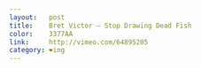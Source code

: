 ```yaml
---
layout:   post
title:    Bret Victor – Stop Drawing Dead Fish
color:    3377AA
link:     http://vimeo.com/64895205
category: ❤ing
---
```


<div class="large embed" data-url="http://vimeo.com/64895205">
    
</div>
